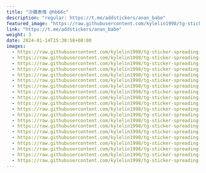 ```yaml
---
title: "沙雕表情 @hb66c"
description: "regular: https://t.me/addstickers/anan_babe"
featured_image: "https://raw.githubusercontent.com/kylelin1998/tg-sticker-spreading-worldwide-images/main/img/62657bb9-12e0-4f0d-b3b0-bd3e85131424.jpg"
link: "https://t.me/addstickers/anan_babe"
weight: 3
date: 2024-01-14T15:30:58+08:00
images:
  - https://raw.githubusercontent.com/kylelin1998/tg-sticker-spreading-worldwide-images/main/img/62657bb9-12e0-4f0d-b3b0-bd3e85131424.jpg
  - https://raw.githubusercontent.com/kylelin1998/tg-sticker-spreading-worldwide-images/main/img/340df409-745d-4388-9fd5-4edf9b455d73.jpg
  - https://raw.githubusercontent.com/kylelin1998/tg-sticker-spreading-worldwide-images/main/img/5472d9ab-dc23-42a3-91cb-f96d8eccc955.jpg
  - https://raw.githubusercontent.com/kylelin1998/tg-sticker-spreading-worldwide-images/main/img/9222f1ff-aa0f-49f6-ad1b-b78193c29333.jpg
  - https://raw.githubusercontent.com/kylelin1998/tg-sticker-spreading-worldwide-images/main/img/c6b77f17-e7a1-4be8-9c11-1212e0c2ea55.jpg
  - https://raw.githubusercontent.com/kylelin1998/tg-sticker-spreading-worldwide-images/main/img/5ef4b28d-f3d3-4214-a668-08f0ec519d72.jpg
  - https://raw.githubusercontent.com/kylelin1998/tg-sticker-spreading-worldwide-images/main/img/20973c71-5506-4c09-9156-e5e0c3f0c5b2.jpg
  - https://raw.githubusercontent.com/kylelin1998/tg-sticker-spreading-worldwide-images/main/img/c277c66a-1b07-4e98-90f4-47ccd6006c67.jpg
  - https://raw.githubusercontent.com/kylelin1998/tg-sticker-spreading-worldwide-images/main/img/6a8c9440-d2f1-4869-b2c8-02b6c79cb013.jpg
  - https://raw.githubusercontent.com/kylelin1998/tg-sticker-spreading-worldwide-images/main/img/f1dd57f5-3115-40c6-bbea-41e0e52ca31b.jpg
  - https://raw.githubusercontent.com/kylelin1998/tg-sticker-spreading-worldwide-images/main/img/0eee7258-3879-48b7-8d5c-059634a48b50.jpg
  - https://raw.githubusercontent.com/kylelin1998/tg-sticker-spreading-worldwide-images/main/img/860aad1c-2de9-449e-8fa5-e4a6ad9ba460.jpg
  - https://raw.githubusercontent.com/kylelin1998/tg-sticker-spreading-worldwide-images/main/img/d3281bfc-4b50-4f8d-a395-831fb66bbb0f.jpg
  - https://raw.githubusercontent.com/kylelin1998/tg-sticker-spreading-worldwide-images/main/img/54ca2e62-2a04-4d91-b74d-bafa9136aa0a.jpg
  - https://raw.githubusercontent.com/kylelin1998/tg-sticker-spreading-worldwide-images/main/img/70b189a2-1c3d-4832-a65d-21f79648a7df.jpg
  - https://raw.githubusercontent.com/kylelin1998/tg-sticker-spreading-worldwide-images/main/img/2591f56f-e568-4512-b56a-a5a776be7370.jpg
  - https://raw.githubusercontent.com/kylelin1998/tg-sticker-spreading-worldwide-images/main/img/52e0de20-030a-4d74-a5ef-912f139838e9.jpg
  - https://raw.githubusercontent.com/kylelin1998/tg-sticker-spreading-worldwide-images/main/img/a8037aa4-d8a6-45ee-8773-8f7ab039345b.jpg
  - https://raw.githubusercontent.com/kylelin1998/tg-sticker-spreading-worldwide-images/main/img/7d84557f-645a-4fa8-b178-2f6504f17a27.jpg
  - https://raw.githubusercontent.com/kylelin1998/tg-sticker-spreading-worldwide-images/main/img/5ac58909-6d87-4103-8d10-ab36473650ec.jpg
---
```

